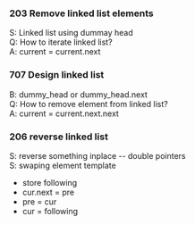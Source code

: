 ### 203 Remove linked list elements
S: Linked list using dummay head  
Q: How to iterate linked list?  
A: current = current.next  

### 707 Design linked list
B: dummy_head or dummy_head.next  
Q: How to remove element from linked list?  
A: current = current.next.next  

### 206 reverse linked list
S: reverse something inplace -- double pointers  
S: swaping element template  
  - store following
  - cur.next = pre
  - pre = cur
  - cur = following
